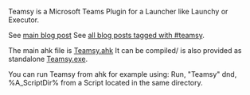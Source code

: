 Teamsy is a Microsoft Teams Plugin for a Launcher like Launchy or Executor.

See [main blog post](https://tdalon.blogspot.com/teamsy)
See [all blog posts tagged with #teamsy](https://tdalon.blogspot.com/search/label/teamsy).

The main ahk file is [Teamsy.ahk](https://github.com/tdalon/ahk/blob/master/Teamsy.ahk)
It can be compiled/ is also provided as standalone [Teamsy.exe](https://github.com/tdalon/ahk/blob/master/Teamsy.exe).

You can run Teamsy from ahk for example using: Run, "Teamsy" dnd, %A_ScriptDir% from a Script located in the same directory.
